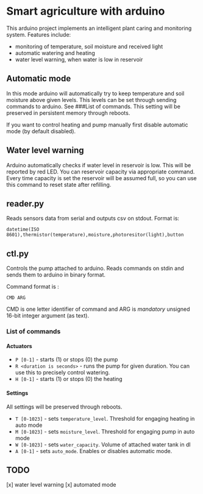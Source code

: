# Smart agriculture with arduino

This arduino project implements an intelligent plant caring and monitoring system. Features include:

* monitoring of temperature, soil moisture and received light
* automatic watering and heating
* water level warning, when water is low in reservoir

## Automatic mode

In this mode arduino will automatically try to keep temperature and soil moisture above given levels. This levels can be set through sending commands to arduino. See ###List of commands. This setting will be preserved in persistent memory through reboots.

If you want to control heating and pump manually first disable automatic mode (by default disabled).


## Water level warning

Arduino automatically checks if water level in reservoir is low. This will be reported by red LED. You can reservoir capacity via appropriate command. Every time capacity is set the reservoir will be assumed full, so you can use this command to reset state after refilling.


## reader.py

Reads sensors data from serial and outputs csv on stdout. Format is:

```
datetime(ISO 8601),thermistor(temperature),moisture,photoresitor(light),button
```

## ctl.py

Controls the pump attached to arduino. Reads commands on stdin and sends them to arduino in binary format.

Command format is :


```
CMD ARG
```

CMD is one letter identifier of command and ARG is *mandatory* unsigned 16-bit integer argument (as text).

### List of commands

#### Actuators

* `P [0-1]` - starts (1) or stops (0) the pump
* `R <duration is seconds>` - runs the pump for given duration. You can use this to precisely control watering.
* `H [0-1]` - starts (1) or stops (0) the heating

#### Settings

All settings will be preserved through reboots.

* `T [0-1023]` - sets `temperature_level`. Threshold for engaging heating in auto mode
* `M [0-1023]` - sets `moisture_level`. Threshold for engaging pump in auto mode
* `W [0-1023]` - sets `water_capacity`. Volume of attached water tank in dl
* `A [0-1]` - sets `auto_mode`. Enables or disables automatic mode.

## TODO

[x] water level warning
[x] automated mode
